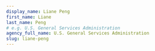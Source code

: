 ```yaml
---
display_name: Liane Peng
first_name: Liane
last_name: Peng
# e.g. U.S. General Services Administration
agency_full_name: U.S. General Services Administration
slug: liane-peng
---
```

